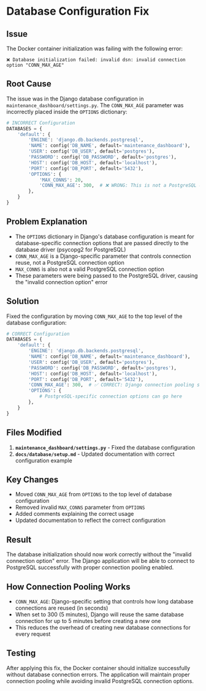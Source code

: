 # Database Configuration Fix

## Issue
The Docker container initialization was failing with the following error:
```
❌ Database initialization failed: invalid dsn: invalid connection option "CONN_MAX_AGE"
```

## Root Cause
The issue was in the Django database configuration in `maintenance_dashboard/settings.py`. The `CONN_MAX_AGE` parameter was incorrectly placed inside the `OPTIONS` dictionary:

```python
# INCORRECT Configuration
DATABASES = {
    'default': {
        'ENGINE': 'django.db.backends.postgresql',
        'NAME': config('DB_NAME', default='maintenance_dashboard'),
        'USER': config('DB_USER', default='postgres'),
        'PASSWORD': config('DB_PASSWORD', default='postgres'),
        'HOST': config('DB_HOST', default='localhost'),
        'PORT': config('DB_PORT', default='5432'),
        'OPTIONS': {
            'MAX_CONNS': 20,
            'CONN_MAX_AGE': 300,  # ❌ WRONG: This is not a PostgreSQL option
        },
    }
}
```

## Problem Explanation
- The `OPTIONS` dictionary in Django's database configuration is meant for database-specific connection options that are passed directly to the database driver (psycopg2 for PostgreSQL)
- `CONN_MAX_AGE` is a Django-specific parameter that controls connection reuse, not a PostgreSQL connection option
- `MAX_CONNS` is also not a valid PostgreSQL connection option
- These parameters were being passed to the PostgreSQL driver, causing the "invalid connection option" error

## Solution
Fixed the configuration by moving `CONN_MAX_AGE` to the top level of the database configuration:

```python
# CORRECT Configuration
DATABASES = {
    'default': {
        'ENGINE': 'django.db.backends.postgresql',
        'NAME': config('DB_NAME', default='maintenance_dashboard'),
        'USER': config('DB_USER', default='postgres'),
        'PASSWORD': config('DB_PASSWORD', default='postgres'),
        'HOST': config('DB_HOST', default='localhost'),
        'PORT': config('DB_PORT', default='5432'),
        'CONN_MAX_AGE': 300,  # ✅ CORRECT: Django connection pooling setting
        'OPTIONS': {
            # PostgreSQL-specific connection options can go here
        },
    }
}
```

## Files Modified
1. **`maintenance_dashboard/settings.py`** - Fixed the database configuration
2. **`docs/database/setup.md`** - Updated documentation with correct configuration example

## Key Changes
- Moved `CONN_MAX_AGE` from `OPTIONS` to the top level of database configuration
- Removed invalid `MAX_CONNS` parameter from `OPTIONS`
- Added comments explaining the correct usage
- Updated documentation to reflect the correct configuration

## Result
The database initialization should now work correctly without the "invalid connection option" error. The Django application will be able to connect to PostgreSQL successfully with proper connection pooling enabled.

## How Connection Pooling Works
- `CONN_MAX_AGE`: Django-specific setting that controls how long database connections are reused (in seconds)
- When set to 300 (5 minutes), Django will reuse the same database connection for up to 5 minutes before creating a new one
- This reduces the overhead of creating new database connections for every request

## Testing
After applying this fix, the Docker container should initialize successfully without database connection errors. The application will maintain proper connection pooling while avoiding invalid PostgreSQL connection options.